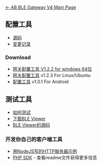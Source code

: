 [← AB BLE Gateway V4 Main Page](AB_BLE_Gateway_V4.md)

## 配置工具

* [源码](https://github.com/AprilBrother/gw4-config-tool)
* [变更记录](https://github.com/AprilBrother/gw4-config-tool/wiki/ChangeLog)

### Download

- [网关配置工具 V1.2.2 for windows 64位][config-tool-link]
- [网关配置工具](https://i1.aprbrother.com/gw-config-tool-1.2.3_amd64.deb.zip) v1.2.3 For Linux/Ubuntu
- [配置工具](https://i1.aprbrother.com/gw-config-tool-v1.0.1.apk) v1.0.1 For Android

## 测试工具

- [如何测试](Quick_Start_For_AB_BLE_Gateway_V4.md#How_To_Test)
- [下载BLE Viewer](https://i1.aprbrother.com/ble-viewer-setup-1.0.1.zip)
- [BLE Viewer的源码](https://github.com/AprilBrother/ble-viewer)

### 开发你自己的客户端工具

- [用NodeJS写的HTTP服务器示例](https://github.com/AprilBrother/ab-ble-gateway-sdk/tree/master/tools/http-server/gateway4-nodejs)
- [PHP SDK](https://github.com/AprilBrother/ab-ble-gateway-sdk-php) - 查看readme文件获得更多信息

[config-tool-link]: https://i1.aprbrother.com/gw4-config-tool-v1.2.2.zip "Gateway Configure Tool"
